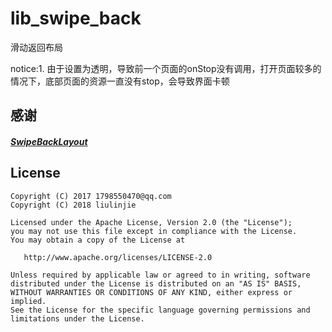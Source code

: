 # lib_swipe_back

滑动返回布局


notice:1. 由于设置为透明，导致前一个页面的onStop没有调用，打开页面较多的情况下，底部页面的资源一直没有stop，会导致界面卡顿


## 感谢
##### [SwipeBackLayout](https://github.com/gongwen/SwipeBackLayout)

## License
```text
Copyright (C) 2017 1798550470@qq.com
Copyright (C) 2018 liulinjie

Licensed under the Apache License, Version 2.0 (the "License");
you may not use this file except in compliance with the License.
You may obtain a copy of the License at

   http://www.apache.org/licenses/LICENSE-2.0

Unless required by applicable law or agreed to in writing, software
distributed under the License is distributed on an "AS IS" BASIS,
WITHOUT WARRANTIES OR CONDITIONS OF ANY KIND, either express or implied.
See the License for the specific language governing permissions and
limitations under the License.
```
